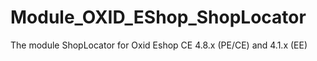 Module_OXID_EShop_ShopLocator 
=============================


The module ShopLocator for Oxid Eshop CE 4.8.x (PE/CE) and 4.1.x (EE)
